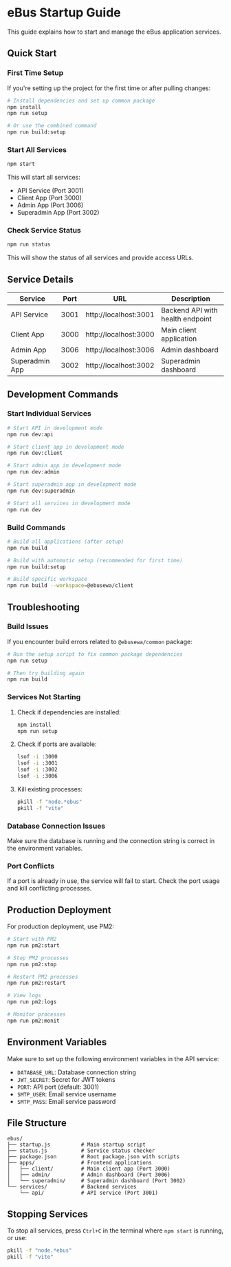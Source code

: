 # eBus Startup Guide

This guide explains how to start and manage the eBus application services.

## Quick Start

### First Time Setup
If you're setting up the project for the first time or after pulling changes:

```bash
# Install dependencies and set up common package
npm install
npm run setup

# Or use the combined command
npm run build:setup
```

### Start All Services
```bash
npm start
```

This will start all services:
- API Service (Port 3001)
- Client App (Port 3000)
- Admin App (Port 3006)
- Superadmin App (Port 3002)

### Check Service Status
```bash
npm run status
```

This will show the status of all services and provide access URLs.

## Service Details

| Service | Port | URL | Description |
|---------|------|-----|-------------|
| API Service | 3001 | http://localhost:3001 | Backend API with health endpoint |
| Client App | 3000 | http://localhost:3000 | Main client application |
| Admin App | 3006 | http://localhost:3006 | Admin dashboard |
| Superadmin App | 3002 | http://localhost:3002 | Superadmin dashboard |

## Development Commands

### Start Individual Services
```bash
# Start API in development mode
npm run dev:api

# Start client app in development mode
npm run dev:client

# Start admin app in development mode
npm run dev:admin

# Start superadmin app in development mode
npm run dev:superadmin

# Start all services in development mode
npm run dev
```

### Build Commands
```bash
# Build all applications (after setup)
npm run build

# Build with automatic setup (recommended for first time)
npm run build:setup

# Build specific workspace
npm run build --workspace=@ebusewa/client
```

## Troubleshooting

### Build Issues
If you encounter build errors related to `@ebusewa/common` package:

```bash
# Run the setup script to fix common package dependencies
npm run setup

# Then try building again
npm run build
```

### Services Not Starting
1. Check if dependencies are installed:
   ```bash
   npm install
   npm run setup
   ```

2. Check if ports are available:
   ```bash
   lsof -i :3000
   lsof -i :3001
   lsof -i :3002
   lsof -i :3006
   ```

3. Kill existing processes:
   ```bash
   pkill -f "node.*ebus"
   pkill -f "vite"
   ```

### Database Connection Issues
Make sure the database is running and the connection string is correct in the environment variables.

### Port Conflicts
If a port is already in use, the service will fail to start. Check the port usage and kill conflicting processes.

## Production Deployment

For production deployment, use PM2:

```bash
# Start with PM2
npm run pm2:start

# Stop PM2 processes
npm run pm2:stop

# Restart PM2 processes
npm run pm2:restart

# View logs
npm run pm2:logs

# Monitor processes
npm run pm2:monit
```

## Environment Variables

Make sure to set up the following environment variables in the API service:

- `DATABASE_URL`: Database connection string
- `JWT_SECRET`: Secret for JWT tokens
- `PORT`: API port (default: 3001)
- `SMTP_USER`: Email service username
- `SMTP_PASS`: Email service password

## File Structure

```
ebus/
├── startup.js          # Main startup script
├── status.js           # Service status checker
├── package.json        # Root package.json with scripts
├── apps/               # Frontend applications
│   ├── client/         # Main client app (Port 3000)
│   ├── admin/          # Admin dashboard (Port 3006)
│   └── superadmin/     # Superadmin dashboard (Port 3002)
└── services/           # Backend services
    └── api/            # API service (Port 3001)
```

## Stopping Services

To stop all services, press `Ctrl+C` in the terminal where `npm start` is running, or use:

```bash
pkill -f "node.*ebus"
pkill -f "vite"
``` 
